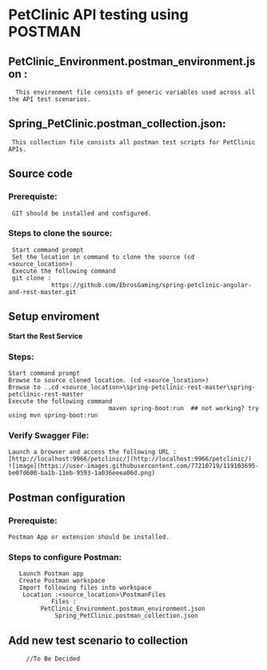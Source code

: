 # PetClinic API testing using POSTMAN

## PetClinic_Environment.postman_environment.json :
      This environment file consists of generic variables used across all the API test scenarios.


## Spring_PetClinic.postman_collection.json:
	 This collection file consists all postman test scripts for PetClinic APIs.


## Source code
### Prerequiste:
	 GIT should be installed and configured.

### Steps to clone the source:
	 Start command prompt
	 Set the location in command to clone the source (cd <source_location>)
	 Execute the following command
	 git clone :  
                https://github.com/EbrosGaming/spring-petclinic-angular-and-rest-master.git



## Setup enviroment

**Start the Rest Service**

### Steps:
	Start command prompt
	Browse to source cloned location. (cd <source_location>)
	Browse to ..cd <source_location>\spring-petclinic-rest-master\spring-petclinic-rest-master
	Execute the following command
                                maven spring-boot:run  ## not working? try using mvn spring-boot:run 

### Verify Swagger File:
	Launch a browser and access the following URL : [http://localhost:9966/petclinic/](http://localhost:9966/petclinic/)
	![image](https://user-images.githubusercontent.com/77210719/119103695-be07d600-ba1b-11eb-9593-1a036eeea06d.png)

	

## Postman configuration

### Prerequiste: 
	Postman App or extension should be installed.

### Steps to configure Postman:
       Launch Postman app
       Create Postman workspace
       Import following files into workspace
		Location :<source_location>\PostmanFiles
                Files : 
		     PetClinic_Environment.postman_environment.json
	             Spring_PetClinic.postman_collection.json




## Add new test scenario to collection
         //To Be Decided
